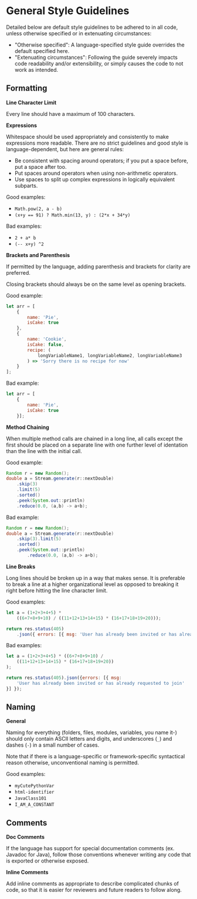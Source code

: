 # General Style Guidelines

Detailed below are default style guidelines to be adhered to in all code, unless otherwise specified or in extenuating circumstances:

* "Otherwise specified": A language-specified style guide overrides the default specified here.
* "Extenuating circumstances": Following the guide severely impacts code readability and/or extensibility, or simply causes the code to not work as intended.

## Formatting

**Line Character Limit**

Every line should have a maximum of 100 characters.

**Expressions**

Whitespace should be used appropriately and consistently to make expressions more readable. There are no strict guidelines and good style is language-dependent, but here are general rules:

* Be consistent with spacing around operators; if you put a space before, put a space after too.
* Put spaces around operators when using non-arithmetic operators.
* Use spaces to split up complex expressions in logically equivalent subparts.

Good examples:
* `Math.pow(2, a - b)`
* `(x+y == 91) ? Math.min(13, y) : (2*x + 34*y)`

Bad examples:
* `2 + a* b`
* `(-- x+y) ^2`

**Brackets and Parenthesis**

If permitted by the language, adding parenthesis and brackets for clarity are preferred.

Closing brackets should always be on the same level as opening brackets.

Good example:
```js
let arr = [
    {
        name: 'Pie',
        isCake: true
    },
    {
        name: 'Cookie',
        isCake: false,
        recipe: (
            longVariableName1, longVariableName2, longVariableName3
        ) => 'Sorry there is no recipe for now'
    }
];
```

Bad example:
```js
let arr = [
    {
        name: 'Pie',
        isCake: true
    }];
```

**Method Chaining**

When multiple method calls are chained in a long line, all calls except the first should be placed on a separate line with one further level of identation than the line with the initial call.

Good example:
```java
Random r = new Random();
double a = Stream.generate(r::nextDouble)
    .skip(3)
    .limit(5)
    .sorted()
    .peek(System.out::println)
    .reduce(0.0, (a,b) -> a+b);
```

Bad example:
```java
Random r = new Random();
double a = Stream.generate(r::nextDouble)
    .skip(3).limit(5)
    .sorted()
    .peek(System.out::println)
        .reduce(0.0, (a,b) -> a+b);
```

**Line Breaks**

Long lines should be broken up in a way that makes sense. It is preferable to break a line at a higher organizational level as opposed to breaking it right before hitting the line character limit.

Good examples:
```js
let a = (1+2+3+4+5) *
    ((6+7+8+9+10) / ((11+12+13+14+15) * (16+17+18+19+20)));
```
```js
return res.status(405)
    .json({ errors: [{ msg: 'User has already been invited or has already requested to join' }] });
```

Bad examples:
```js
let a = (1+2+3+4+5) * ((6+7+8+9+10) /
    ((11+12+13+14+15) * (16+17+18+19+20))
);
```
```js
return res.status(405).json({errors: [{ msg:
    'User has already been invited or has already requested to join'
}] });
```

## Naming

**General**

Naming for everything (folders, files, modules, variables, you name it-) should only contain ASCII letters and digits, and underscores (`_`) and dashes (`-`) in a small number of cases.

Note that if there is a language-specific or framework-specific syntactical reason otherwise, unconventional naming is permitted.

Good examples:
* `myCutePythonVar`
* `html-identifier`
* `JavaClass101`
* `I_AM_A_CONSTANT`

## Comments

**Doc Comments**

If the language has support for special documentation comments (ex. Javadoc for Java), follow those conventions whenever writing any code that is exported or otherwise exposed.

**Inline Comments**

Add inline comments as appropriate to describe complicated chunks of code, so that it is easier for reviewers and future readers to follow along.